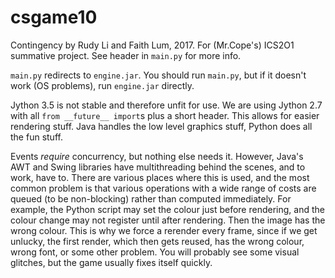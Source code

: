 # csgame10
Contingency by Rudy Li and Faith Lum, 2017. For (Mr.Cope's) ICS2O1 summative project.
See header in `main.py` for more info.

`main.py` redirects to `engine.jar`. You should run `main.py`, but if it doesn't work (OS problems), run `engine.jar` directly.

Jython 3.5 is not stable and therefore unfit for use. We are using Jython 2.7 with all `from __future__ import`s plus a short header. This allows for easier rendering stuff. Java handles the low level graphics stuff, Python does all the fun stuff.

Events *require* concurrency, but nothing else needs it. However, Java's AWT and Swing libraries have multithreading behind the scenes, and to work, have to. There are various places where this is used, and the most common problem is that various operations with a wide range of costs are queued (to be non-blocking) rather than computed immediately. For example, the Python script may set the colour just before rendering, and the colour change may not register until after rendering. Then the image has the wrong colour. This is why we force a rerender every frame, since if we get unlucky, the first render, which then gets reused, has the wrong colour, wrong font, or some other problem. You will probably see some visual glitches, but the game usually fixes itself quickly.
